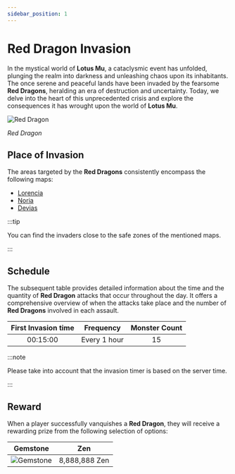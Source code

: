 ```yaml
---
sidebar_position: 1
---
```


# Red Dragon Invasion

In the mystical world of **Lotus Mu**, a cataclysmic event has unfolded, plunging the realm into darkness and unleashing chaos upon its inhabitants. The once serene and peaceful lands have been invaded by the fearsome **Red Dragons**, heralding an era of destruction and uncertainty. Today, we delve into the heart of this unprecedented crisis and explore the consequences it has wrought upon the world of **Lotus Mu**.

![Red Dragon](/img/monsters/special/invasions/red-dragon.jpg)

_Red Dragon_

## Place of Invasion

The areas targeted by the **Red Dragons** consistently encompass the following maps:

- [Lorencia](/maps/lorencia)
- [Noria](/maps/noria)
- [Devias](/maps/devias)

:::tip

You can find the invaders close to the safe zones of the mentioned maps.

:::

## Schedule

The subsequent table provides detailed information about the time and the quantity of **Red Dragon** attacks that occur throughout the day. It offers a comprehensive overview of when the attacks take place and the number of **Red Dragons** involved in each assault.

| First Invasion time |  Frequency   | Monster Count |
| :-----------------: | :----------: | :-----------: |
|      00:15:00       | Every 1 hour |      15       |

:::note

Please take into account that the invasion timer is based on the server time.

:::

## Reward

When a player successfully vanquishes a **Red Dragon**, they will receive a rewarding prize from the following selection of options:

|                  Gemstone                   |      Zen      |
| :-----------------------------------------: | :-----------: |
| ![Gemstone](/img/items/jewels/gemstone.png) | 8,888,888 Zen |

